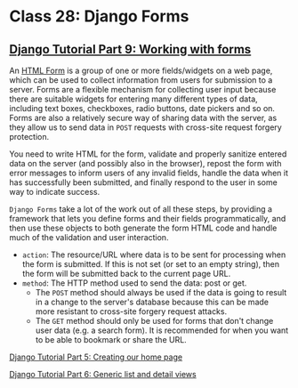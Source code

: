 # Class 28: Django Forms

## [Django Tutorial Part 9: Working with forms](https://developer.mozilla.org/en-US/docs/Learn/Server-side/Django/Forms)

An [HTML Form](https://developer.mozilla.org/en-US/docs/Learn/Forms) is a group of one or more fields/widgets on a web page, which can be used to collect information from users for submission to a server. Forms are a flexible mechanism for collecting user input because there are suitable widgets for entering many different types of data, including text boxes, checkboxes, radio buttons, date pickers and so on. Forms are also a relatively secure way of sharing data with the server, as they allow us to send data in `POST` requests with cross-site request forgery protection.

You need to write HTML for the form, validate and properly sanitize entered data on the server (and possibly also in the browser), repost the form with error messages to inform users of any invalid fields, handle the data when it has successfully been submitted, and finally respond to the user in some way to indicate success.

`Django Forms` take a lot of the work out of all these steps, by providing a framework that lets you define forms and their fields programmatically, and then use these objects to both generate the form HTML code and handle much of the validation and user interaction.

- `action`: The resource/URL where data is to be sent for processing when the form is submitted. If this is not set (or set to an empty string), then the form will be submitted back to the current page URL.
- `method`: The HTTP method used to send the data: post or get.
    - The `POST` method should always be used if the data is going to result in a change to the server's database because this can be made more resistant to cross-site forgery request attacks.
    - The `GET` method should only be used for forms that don't change user data (e.g. a search form). It is recommended for when you want to be able to bookmark or share the URL.












[Django Tutorial Part 5: Creating our home page](https://developer.mozilla.org/en-US/docs/Learn/Server-side/Django/Home_page)



[Django Tutorial Part 6: Generic list and detail views](https://developer.mozilla.org/en-US/docs/Learn/Server-side/Django/Generic_views)

